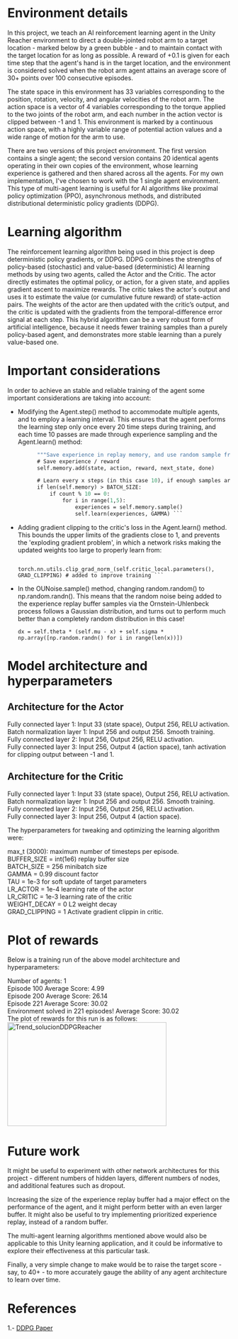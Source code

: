 # Environment details

In this project, we teach an AI reinforcement learning agent in the Unity Reacher environment to direct a double-jointed robot arm to a target location - marked below by a green bubble - and to maintain contact with the target location for as long as possible. A reward of +0.1 is given for each time step that the agent's hand is in the target location, and the environment is considered solved when the robot arm agent attains an average score of 30+ points over 100 consecutive episodes.

The state space in this environment has 33 variables corresponding to the position, rotation, velocity, and angular velocities of the robot arm. The action space is a vector of 4 variables corresponding to the torque applied to the two joints of the robot arm, and each number in the action vector is clipped between -1 and 1. This environment is marked by a continuous action space, with a highly variable range of potential action values and a wide range of motion for the arm to use.

There are two versions of this project environment. The first version contains a single agent; the second version contains 20 identical agents operating in their own copies of the environment, whose learning experience is gathered and then shared across all the agents. For my own implementation, I've chosen to work with the 1 single agent environment. This type of multi-agent learning is useful for AI algorithms like proximal policy optimization (PPO), asynchronous methods, and distributed distributional deterministic policy gradients (DDPG).

# Learning algorithm

The reinforcement learning algorithm being used in this project is deep deterministic policy gradients, or DDPG. DDPG combines the strengths of policy-based (stochastic) and value-based (deterministic) AI learning methods by using two agents, called the Actor and the Critic. The actor directly estimates the optimal policy, or action, for a given state, and applies gradient ascent to maximize rewards. The critic takes the actor's output and uses it to estimate the value (or cumulative future reward) of state-action pairs. The weights of the actor are then updated with the critic’s output, and the critic is updated with the gradients from the temporal-difference error signal at each step. This hybrid algorithm can be a very robust form of artificial intelligence, because it needs fewer training samples than a purely policy-based agent, and demonstrates more stable learning than a purely value-based one.

# Important considerations

In order to achieve an stable and reliable training of the agent some important considerations are taking into account:

* Modifying the Agent.step() method to accommodate multiple agents, and to employ a learning interval. This ensures that the agent performs the learning step only once every 20 time steps during training, and each time 10 passes are made through experience sampling and the Agent.learn() method:

  ``` def step(self, state, action, reward, next_state, done, count):
        """Save experience in replay memory, and use random sample from buffer to learn."""
        # Save experience / reward
        self.memory.add(state, action, reward, next_state, done)

        # Learn every x steps (in this case 10), if enough samples are available in memory, and learn 5 times in that moment.
        if len(self.memory) > BATCH_SIZE:
            if count % 10 == 0: 
                for i in range(1,5): 
                    experiences = self.memory.sample()
                    self.learn(experiences, GAMMA) ```

* Adding gradient clipping to the critic's loss in the Agent.learn() method. This bounds the upper limits of the gradients close to 1, and prevents the 'exploding gradient problem', in which a network risks making the updated weights too large to properly learn from:

  ``` if GRAD_CLIPPING > 0:
            torch.nn.utils.clip_grad_norm_(self.critic_local.parameters(), GRAD_CLIPPING) # added to improve training ```

* In the OUNoise.sample() method, changing random.random() to np.random.randn(). This means that the random noise being added to the experience replay buffer samples via the Ornstein-Uhlenbeck process follows a Gaussian distribution, and turns out to perform much better than a completely random distribution in this case!

  ``` dx = self.theta * (self.mu - x) + self.sigma * np.array([np.random.randn() for i in range(len(x))]) ```

# Model architecture and hyperparameters

## Architecture for the Actor

Fully connected layer 1: Input 33 (state space), Output 256, RELU activation.    
Batch normalization layer 1: Input 256 and output 256. Smooth training.  
Fully connected layer 2: Input 256, Output 256, RELU activation.  
Fully connected layer 3: Input 256, Output 4 (action space), tanh activation for clipping output between -1 and 1.   

## Architecture for the Critic

Fully connected layer 1: Input 33 (state space), Output 256, RELU activation.    
Batch normalization layer 1: Input 256 and output 256. Smooth training.  
Fully connected layer 2: Input 256, Output 256, RELU activation.    
Fully connected layer 3: Input 256, Output 4 (action space).     

The hyperparameters for tweaking and optimizing the learning algorithm were:

max_t (3000): maximum number of timesteps per episode.    
BUFFER_SIZE = int(1e6)  replay buffer size  
BATCH_SIZE = 256        minibatch size  
GAMMA = 0.99            discount factor  
TAU = 1e-3              for soft update of target parameters  
LR_ACTOR = 1e-4         learning rate of the actor   
LR_CRITIC = 1e-3        learning rate of the critic  
WEIGHT_DECAY = 0        L2 weight decay  
GRAD_CLIPPING = 1       Activate gradient clippin in critic.  

# Plot of rewards
Below is a training run of the above model architecture and hyperparameters:

Number of agents: 1   
Episode 100	Average Score: 4.99  
Episode 200	Average Score: 26.14  
Episode 221	Average Score: 30.02  
Environment solved in 221 episodes!	Average Score: 30.02  
The plot of rewards for this run is as follows:
<img width="359" height="234" alt="Trend_solucionDDPGReacher" src="https://github.com/user-attachments/assets/cad2fdb4-7087-4b07-9886-a91773d19ed5" />


# Future work

It might be useful to experiment with other network architectures for this project - different numbers of hidden layers, different numbers of nodes, and additional features such as dropout.

Increasing the size of the experience replay buffer had a major effect on the performance of the agent, and it might perform better with an even larger buffer. It might also be useful to try implementing prioritized experience replay, instead of a random buffer.

The multi-agent learning algorithms mentioned above would also be applicable to this Unity learning application, and it could be informative to explore their effectiveness at this particular task.

Finally, a very simple change to make would be to raise the target score - say, to 40+ - to more accurately gauge the ability of any agent architecture to learn over time.

# References

1.- [DDPG Paper](https://arxiv.org/abs/1509.02971)
